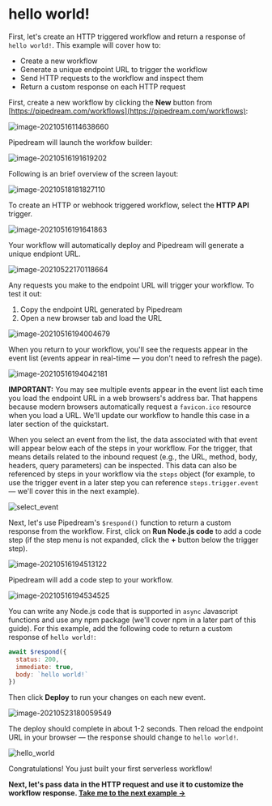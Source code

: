 # hello world!

First, let's create an HTTP triggered workflow and return a response of `hello world!`. This example will cover how to:

- Create a new workflow
- Generate a unique endpoint URL to trigger the workflow
- Send HTTP requests to the workflow and inspect them
- Return a custom response on each HTTP request

First, create a new workflow by clicking the **New** button from [https://pipedream.com/workflows](https://pipedream.com/workflows):

![image-20210516114638660](../images/image-20210516114638660.png)

Pipedream will launch the workfow builder:

![image-20210516191619202](../images/image-20210516191619202.png)

Following is an brief overview of the screen layout:

![image-20210518181827110](../images/image-20210518181827110.png)

To create an HTTP or webhook triggered workflow, select the **HTTP API** trigger. 

![image-20210516191641863](../images/image-20210516191641863.png)

Your workflow will automatically deploy and Pipedream will generate a unique endpiont URL.

![image-20210522170118664](./image-20210522170118664.png)

Any requests you make to the endpoint URL will trigger your workflow. To test it out:

1. Copy the endpoint URL generated by Pipedream
2. Open a new browser tab and load the URL

![image-20210516194004679](../images/image-20210516194004679.png)

When you return to your workflow, you'll see the requests appear in the event list (events appear in real-time — you don't need to refresh the page). 

![image-20210516194042181](../images/image-20210516194042181.png)

**IMPORTANT:** You may see multiple events appear in the event list each time you load the endpoint URL in a web browsers's address bar. That happens because modern browsers automatically request a `favicon.ico` resource when you load a URL. We'll update our workflow to handle this case in a later section of the quickstart.

When you select an event from the list, the data associated with that event will appear below each of the steps in your workflow. For the trigger, that means details related to the inbound request (e.g., the URL, method, body, headers, query parameters) can be inspected. This data can also be referenced by steps in your workflow via the `steps` object (for example, to use the trigger event in a later step you can reference `steps.trigger.event` — we'll cover this in the next example). 

![select_event](./select_event.gif)

Next, let's use Pipedream's `$respond()` function to return a custom response from the workflow. First, click on **Run Node.js code** to add a code step (if the step menu is not expanded, click the **+** button below the trigger step).

![image-20210516194513122](../images/image-20210516194513122.png) 

Pipedream will add a code step to your workflow. 

![image-20210516194534525](../images/image-20210516194534525.png)

You can write any Node.js code that is supported in `async` Javascript functions and use any npm package (we'll cover npm in a later part of this guide). For this example, add the following code to return a custom response of `hello world!`:

```javascript
await $respond({
  status: 200,
  immediate: true,
  body: `hello world!`
})
```

Then click **Deploy** to run your changes on each new event.

![image-20210523180059549](./image-20210523180059549.png)

The deploy should complete in about 1-2 seconds. Then reload the endpoint URL in your browser — the response should change to `hello world!`.

![hello_world](./hello_world-1823450.gif)

Congratulations! You just built your first serverless workflow! 

**Next, let's pass data in the HTTP request and use it to customize the workflow response. [Take me to the next example &rarr;](../hello-name/)**